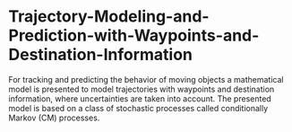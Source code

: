 # Trajectory-Modeling-and-Prediction-with-Waypoints-and-Destination-Information
For tracking and predicting the behavior of moving objects a mathematical model is presented to model trajectories with waypoints and destination information, where uncertainties are taken into account. The presented model is based on a class of stochastic processes called conditionally Markov (CM) processes. 
